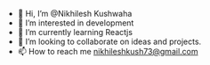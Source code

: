 - 👋 Hi, I’m @Nikhilesh Kushwaha
- 👀 I’m interested in development
- 🌱 I’m currently learning Reactjs
- 💞️ I’m looking to collaborate on ideas and projects.
- 📫 How to reach me nikhileshkush73@gmail.com

<!---
Nikhilesh73/Nikhilesh73 is a ✨ special ✨ repository because its `README.md` (this file) appears on your GitHub profile.
You can click the Preview link to take a look at your changes.
--->
